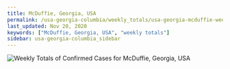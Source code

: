 ```yaml
---
title: McDuffie, Georgia, USA
permalink: /usa-georgia-columbia/weekly_totals/usa-georgia-mcduffie-weekly_totals.html
last_updated: Nov 20, 2020
keywords: ["McDuffie, Georgia, USA", "weekly totals"]
sidebar: usa-georgia-columbia_sidebar
---
```


![Weekly Totals of Confirmed Cases for McDuffie, Georgia, USA](/covid_tracker/images/graphs/usa-georgia-mcduffie-weekly_totals_graph.png)
